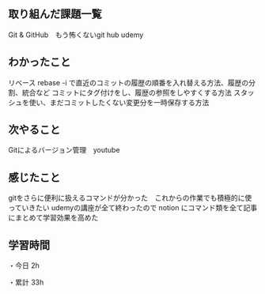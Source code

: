 ## 取り組んだ課題一覧

Git & GitHub　もう怖くないgit hub udemy

## わかったこと

リベース rebase -i で直近のコミットの履歴の順番を入れ替える方法、履歴の分割、統合など
コミットにタグ付けをし、履歴の参照をしやすくする方法
スタッシュを使い、まだコミットしたくない変更分を一時保存する方法

## 次やること

Gitによるバージョン管理　youtube

## 感じたこと

gitをさらに便利に扱えるコマンドが分かった　これからの作業でも積極的に使っていきたい
udemyの講座が全て終わったので notion にコマンド類を全て記事にまとめて学習効果を高めた

## 学習時間

・今日 2h

・累計 33h
